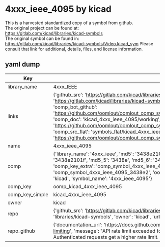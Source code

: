 # 4xxx_ieee_4095 by kicad  
This is a harvested standardized copy of a symbol from github.  
The original project can be found at:  
https://gitlab.com/kicad/libraries/kicad-symbols  
The original symbol can be found in:
https://gitlab.com/kicad/libraries/kicad-symbols/Video.kicad_sym
Please consult that link for additional, details, files, and license information.  
## yaml dump  
| Key | Value |  
| --- | --- |  
| library_name | 4xxx_IEEE |  
| links | {'github_src': 'https://gitlab.com/kicad/libraries/kicad-symbols/Video.kicad_sym', 'github_src_repo': 'https://gitlab.com/kicad/libraries/kicad-symbols', 'oomp_bot': 'kicad_4xxx_ieee_4095/working', 'oomp_bot_github': 'https://github.com/oomlout/oomlout_oomp_symbol_bot/tree/main/kicad_4xxx_ieee_4095/working', 'oomp_doc': 'kicad_4xxx_ieee_4095/working', 'oomp_doc_github': 'https://github.com/oomlout/oomlout_oomp_symbol_doc/tree/main/kicad_4xxx_ieee_4095/working', 'oomp_src_flat': 'symbols_flat/kicad_4xxx_ieee_4095/working', 'oomp_src_flat_github': 'https://github.com/oomlout/oomlout_oomp_symbol_src/tree/main/kicad_4xxx_ieee_4095/working'} |  
| name | 4xxx_ieee_4095 |  
| oomp | {'library_name': '4xxx_ieee', 'md5': '3438e2101fa589b2dad51bb57abfa68e', 'md5_10': '3438e2101f', 'md5_5': '3438e', 'md5_6': '3438e2', 'oomp_key': 'oomp_4xxx_ieee_4095', 'oomp_key_extra': 'oomp_symbol_4xxx_ieee_4095', 'oomp_key_full': 'oomp_symbol_4xxx_ieee_4095_3438e2', 'oomp_key_simple': '4xxx_ieee_4095', 'owner_name': 'kicad', 'symbol_name': '4xxx_ieee_4095'} |  
| oomp_key | oomp_kicad_4xxx_ieee_4095 |  
| oomp_key_simple | kicad_4xxx_ieee_4095 |  
| owner | kicad |  
| repo | {'github_src': 'https://gitlab.com/kicad/libraries/kicad-symbols/Video.kicad_sym', 'name': 'libraries/kicad-symbols', 'owner': 'kicad', 'url': 'https://gitlab.com/kicad/libraries/kicad-symbols'} |  
| repo_github | {'documentation_url': 'https://docs.github.com/rest/overview/resources-in-the-rest-api#rate-limiting', 'message': "API rate limit exceeded for 84.66.173.59. (But here's the good news: Authenticated requests get a higher rate limit. Check out the documentation for more details.)"} |  

